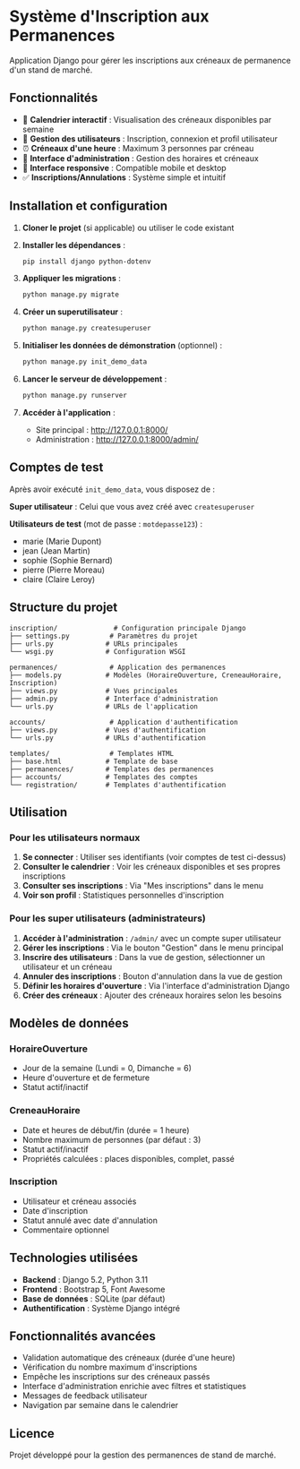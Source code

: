 # Système d'Inscription aux Permanences

Application Django pour gérer les inscriptions aux créneaux de permanence d'un stand de marché.

## Fonctionnalités

- 📅 **Calendrier interactif** : Visualisation des créneaux disponibles par semaine
- 👥 **Gestion des utilisateurs** : Inscription, connexion et profil utilisateur
- ⏰ **Créneaux d'une heure** : Maximum 3 personnes par créneau
- 🔧 **Interface d'administration** : Gestion des horaires et créneaux
- 📱 **Interface responsive** : Compatible mobile et desktop
- ✅ **Inscriptions/Annulations** : Système simple et intuitif

## Installation et configuration

1. **Cloner le projet** (si applicable) ou utiliser le code existant

2. **Installer les dépendances** :
   ```bash
   pip install django python-dotenv
   ```

3. **Appliquer les migrations** :
   ```bash
   python manage.py migrate
   ```

4. **Créer un superutilisateur** :
   ```bash
   python manage.py createsuperuser
   ```

5. **Initialiser les données de démonstration** (optionnel) :
   ```bash
   python manage.py init_demo_data
   ```

6. **Lancer le serveur de développement** :
   ```bash
   python manage.py runserver
   ```

7. **Accéder à l'application** :
   - Site principal : http://127.0.0.1:8000/
   - Administration : http://127.0.0.1:8000/admin/

## Comptes de test

Après avoir exécuté `init_demo_data`, vous disposez de :

**Super utilisateur** : Celui que vous avez créé avec `createsuperuser`

**Utilisateurs de test** (mot de passe : `motdepasse123`) :
- marie (Marie Dupont)
- jean (Jean Martin) 
- sophie (Sophie Bernard)
- pierre (Pierre Moreau)
- claire (Claire Leroy)

## Structure du projet

```
inscription/              # Configuration principale Django
├── settings.py          # Paramètres du projet
├── urls.py             # URLs principales
└── wsgi.py             # Configuration WSGI

permanences/             # Application des permanences
├── models.py           # Modèles (HoraireOuverture, CreneauHoraire, Inscription)
├── views.py            # Vues principales
├── admin.py            # Interface d'administration
└── urls.py             # URLs de l'application

accounts/                # Application d'authentification
├── views.py            # Vues d'authentification
└── urls.py             # URLs d'authentification

templates/               # Templates HTML
├── base.html           # Template de base
├── permanences/        # Templates des permanences
├── accounts/           # Templates des comptes
└── registration/       # Templates d'authentification
```

## Utilisation

### Pour les utilisateurs normaux

1. **Se connecter** : Utiliser ses identifiants (voir comptes de test ci-dessus)
2. **Consulter le calendrier** : Voir les créneaux disponibles et ses propres inscriptions
3. **Consulter ses inscriptions** : Via "Mes inscriptions" dans le menu
4. **Voir son profil** : Statistiques personnelles d'inscription

### Pour les super utilisateurs (administrateurs)

1. **Accéder à l'administration** : `/admin/` avec un compte super utilisateur
2. **Gérer les inscriptions** : Via le bouton "Gestion" dans le menu principal
3. **Inscrire des utilisateurs** : Dans la vue de gestion, sélectionner un utilisateur et un créneau
4. **Annuler des inscriptions** : Bouton d'annulation dans la vue de gestion
5. **Définir les horaires d'ouverture** : Via l'interface d'administration Django
6. **Créer des créneaux** : Ajouter des créneaux horaires selon les besoins

## Modèles de données

### HoraireOuverture
- Jour de la semaine (Lundi = 0, Dimanche = 6)
- Heure d'ouverture et de fermeture
- Statut actif/inactif

### CreneauHoraire
- Date et heures de début/fin (durée = 1 heure)
- Nombre maximum de personnes (par défaut : 3)
- Statut actif/inactif
- Propriétés calculées : places disponibles, complet, passé

### Inscription
- Utilisateur et créneau associés
- Date d'inscription
- Statut annulé avec date d'annulation
- Commentaire optionnel

## Technologies utilisées

- **Backend** : Django 5.2, Python 3.11
- **Frontend** : Bootstrap 5, Font Awesome
- **Base de données** : SQLite (par défaut)
- **Authentification** : Système Django intégré

## Fonctionnalités avancées

- Validation automatique des créneaux (durée d'une heure)
- Vérification du nombre maximum d'inscriptions
- Empêche les inscriptions sur des créneaux passés
- Interface d'administration enrichie avec filtres et statistiques
- Messages de feedback utilisateur
- Navigation par semaine dans le calendrier

## Licence

Projet développé pour la gestion des permanences de stand de marché.
